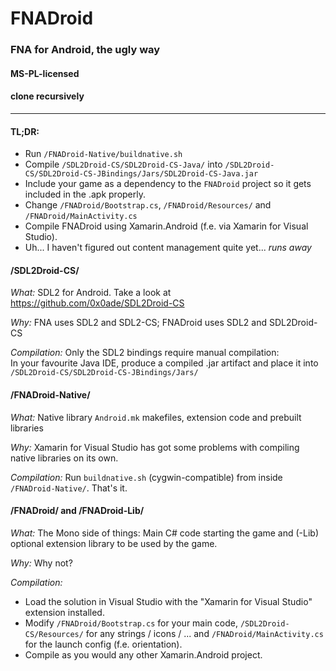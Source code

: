 # FNADroid
### FNA for Android, the ugly way
#### MS-PL-licensed
#### clone recursively
----

#### TL;DR:
* Run `/FNADroid-Native/buildnative.sh`
* Compile `/SDL2Droid-CS/SDL2Droid-CS-Java/` into `/SDL2Droid-CS/SDL2Droid-CS-JBindings/Jars/SDL2Droid-CS-Java.jar`
* Include your game as a dependency to the `FNADroid` project so it gets included in the .apk properly.
* Change `/FNADroid/Bootstrap.cs`, `/FNADroid/Resources/` and `/FNADroid/MainActivity.cs`
* Compile FNADroid using Xamarin.Android (f.e. via Xamarin for Visual Studio).
* Uh... I haven't figured out content management quite yet... *runs away*

#### /SDL2Droid-CS/

*What:* SDL2 for Android. Take a look at https://github.com/0x0ade/SDL2Droid-CS

*Why:* FNA uses SDL2 and SDL2-CS; FNADroid uses SDL2 and SDL2Droid-CS

*Compilation:* Only the SDL2 bindings require manual compilation:  
In your favourite Java IDE, produce a compiled .jar artifact and place it into `/SDL2Droid-CS/SDL2Droid-CS-JBindings/Jars/`

#### /FNADroid-Native/

*What:* Native library `Android.mk` makefiles, extension code and prebuilt libraries

*Why:* Xamarin for Visual Studio has got some problems with compiling native libraries on its own.

*Compilation:* Run `buildnative.sh` (cygwin-compatible) from inside `/FNADroid-Native/`. That's it.

#### /FNADroid/ and /FNADroid-Lib/

*What:* The Mono side of things: Main C# code starting the game and (-Lib) optional extension library to be used by the game.

*Why:* Why not?

*Compilation:*
* Load the solution in Visual Studio with the "Xamarin for Visual Studio" extension installed.
* Modify `/FNADroid/Bootstrap.cs` for your main code, `/SDL2Droid-CS/Resources/` for any strings / icons / ... and `/FNADroid/MainActivity.cs` for the launch config (f.e. orientation).
* Compile as you would any other Xamarin.Android project.